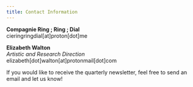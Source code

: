 ```yaml
---
title: Contact Information 
---
```


**Compagnie Ring ; Ring ; Dial** <br />
cieringringdial[at]proton[dot]me <br />

**Elizabeth Walton**<br />
*Artistic and Research Direction*<br />
elizabeth[dot]walton[at]protonmail[dot]com <br />

If you would like to receive the quarterly newsletter, feel free to send an email and let us know! 
